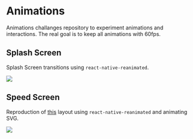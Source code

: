 # Animations
Animations challanges repository to experiment animations and interactions. The real goal is to keep all animations with 60fps.

## Splash Screen
Splash Screen transitions using `react-native-reanimated`.

![](/assets/gifs/splashscreen.gif)

## Speed Screen
Reproduction of [this](https://dribbble.com/shots/1436337-Speedcam-app-animation) layout using `react-native-reanimated` and animating SVG.

![](/assets/gifs/speedscreen.gif)